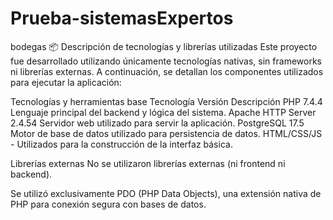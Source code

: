 # Prueba-sistemasExpertos
bodegas
📦 Descripción de tecnologías y librerías utilizadas
Este proyecto fue desarrollado utilizando únicamente tecnologías nativas, sin frameworks ni librerías externas. A continuación, se detallan los componentes utilizados para ejecutar la aplicación:

Tecnologías y herramientas base
Tecnología	Versión	Descripción
PHP	7.4.4	Lenguaje principal del backend y lógica del sistema.
Apache HTTP Server	2.4.54	Servidor web utilizado para servir la aplicación.
PostgreSQL	17.5	Motor de base de datos utilizado para persistencia de datos.
HTML/CSS/JS	-	Utilizados para la construcción de la interfaz básica.

Librerías externas
No se utilizaron librerías externas (ni frontend ni backend).

Se utilizó exclusivamente PDO (PHP Data Objects), una extensión nativa de PHP para conexión segura con bases de datos.

